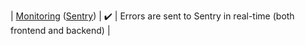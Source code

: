 | [Monitoring](../concepts/monitoring) ([Sentry](../guides/monitoring/use-sentry)) | :heavy_check_mark: | Errors are sent to Sentry in real-time (both frontend and backend) |
